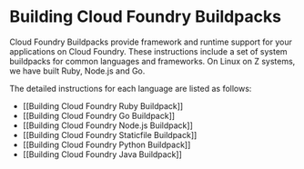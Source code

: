 # Building Cloud Foundry Buildpacks

Cloud Foundry Buildpacks provide framework and runtime support for your applications on Cloud Foundry. These instructions include a set of system buildpacks for common languages and frameworks. On Linux on Z systems, we have built Ruby, Node.js and Go.

The detailed instructions for each language are listed as follows:
* [[Building Cloud Foundry Ruby Buildpack]]
* [[Building Cloud Foundry Go Buildpack]]
* [[Building Cloud Foundry Node.js Buildpack]]
* [[Building Cloud Foundry Staticfile Buildpack]]
* [[Building Cloud Foundry Python Buildpack]]
* [[Building Cloud Foundry Java Buildpack]]